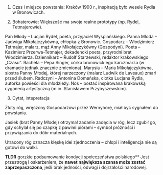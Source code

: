 1. Czas i miejsce powstania: Kraków 1900 r., inspiracją było wesele Rydla w Bronowicach.

2. Bohaterowie: Większość ma swoje realne prototypy (np. Rydel, Tetmajerowie).

Pan Młody – Lucjan Rydel, poeta, przyjaciel Wyspiańskiego.
Panna Młoda – Jadwiga Mikołajczykówna, chłopka z Bronowic.
Gospodarz – Włodzimierz Tetmajer, malarz, mąż Anny Mikołajczykówny (Gospodyni).
Poeta – Kazimierz Przerwa-Tetmajer, dekadencki poeta, przyrodni brat Włodzimierza.
Dziennikarz – Rudolf Starzewski, redaktor krakowskiego „Czasu”.
Rachela – Pepa Singer, córka bronowickiego karczmarza (w dramacie jednak znacznie zmieniona).
Marysia – Maria Mikołajczykówna, siostra Panny Młodej, której narzeczony (malarz Ludwik de Laveaux) zmarł przed ślubem.
Radczyni – Antonina Domańska, ciotka Lucjana Rydla, autorka powieści dla młodzieży.
Nos – postać inspirowana krakowską cyganerią artystyczną (m.in. Stanisławem Przybyszewskim).

3. Cytat, intepretacja

Złoty róg, wręczony Gospodarzowi przez Wernyhorę, miał być sygnałem do powstania.

Jasiek (brat Panny Młodej) otrzymał zadanie zadęcia w róg, lecz zgubił go, gdy schylał się po czapkę z pawimi piórami – symbol próżności i przywiązania do dóbr materialnych.

Utracony róg oznacza klęskę idei zjednoczenia – chłopi i inteligencja nie są gotowi do walki.


**TLDR** gorzkie podsumowanie kondycji społeczeństwa polskiego**
Jest przestrogą i oskarżeniem, że **nawet największa szansa może zostać zaprzepaszczona**, jeśli brak jedności, odwagi i dojrzałości narodowej.

